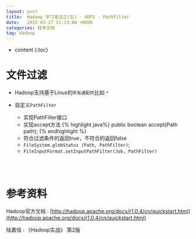 ```yaml
---
layout: post
title:  Hadoop 学习笔记之(五) - HDFS - PathFilter
date:   2015-03-27 11:13:00 +0800
categories: 技术文档
tag: Hadoop
---
```


* content
{:toc}


文件过滤
=================================

* Hadoop支持基于Linux的`所有通配符`比如 `*`

* 自定义`PathFilter`
	* 实现PathFilter接口
	* 实现accept方法
		{% highlight java%}
			public boolean accept(Path path);
		{% endhighlight %}
	* 符合过滤条件的返回true，不符合的返回false
	* `FileSystem.globStatus (Path, PathFilter)`;
	* `FileInputFormat.setInputPathFilter(Job, PathFilter)`

<br />
<br />

参考资料
=======================

Hadoop官方文档 : [http://hadoop.apache.org/docs/r1.0.4/cn/quickstart.html](http://hadoop.apache.org/docs/r1.0.4/cn/quickstart.html)
<br />

陆嘉恒 : 《Hadoop实战》 第2版

<br />
<br />